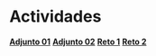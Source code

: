 # Actividades

[**Adjunto 01**](https://github.com/theowex/bootcamp-frontend-g14/blob/main/semana02/dia01-formularios-tablas-seo/registrar.html)
[**Adjunto 02**](https://github.com/theowex/bootcamp-frontend-g14/blob/main/semana02/dia01-formularios-tablas-seo/registrar2.html)
[**Reto 1**](https://github.com/theowex/bootcamp-frontend-g14/blob/main/semana02/dia02-reto)
[**Reto 2**](https://github.com/theowex/bootcamp-frontend-g14/blob/main/semana02/dia02-reto2)